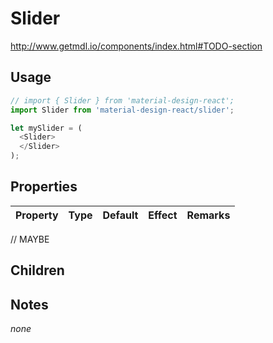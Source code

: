 # Slider

http://www.getmdl.io/components/index.html#TODO-section


## Usage

```javascript
// import { Slider } from 'material-design-react';
import Slider from 'material-design-react/slider';

let mySlider = (
  <Slider>
  </Slider>
);
```



## Properties

Property | Type | Default | Effect | Remarks
-------- | -----| ------- | ------ | -------

// MAYBE


## Children



## Notes

*none*
